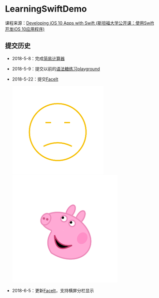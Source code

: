 # LearningSwiftDemo
课程来源：[Developing iOS 10 Apps with Swift (斯坦福大学公开课：使用Swift开发iOS 10应用程序)](http://www.swift51.com/course/4.html)

## 提交历史
* 2018-5-8：完成[简易计算器](https://github.com/HelloiWorld/LearningSwiftDemo/tree/f637a6dfdf63cd08c63247a60194cb633e89cba1)
* 2018-5-9：提交以前的[语法糖练习playground](https://github.com/HelloiWorld/LearningSwiftDemo/tree/master/SyntacticSugar)
* 2018-5-22：提交[FaceIt](https://github.com/HelloiWorld/LearningSwiftDemo/tree/master/FaceIt)
	
	![face](https://github.com/HelloiWorld/LearningSwiftDemo/blob/master/FaceIt/Screenshots/face.png)
	![peiqi](https://github.com/HelloiWorld/LearningSwiftDemo/blob/master/FaceIt/Screenshots/peiqi.png)
	
* 2018-6-5：更新[FaceIt](https://github.com/HelloiWorld/LearningSwiftDemo/tree/master/FaceIt)，支持横屏分栏显示